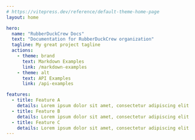 ```yaml
---
# https://vitepress.dev/reference/default-theme-home-page
layout: home

hero:
  name: "RubberDuckCrew Docs"
  text: "Documentation for RubberDuckCrew organization"
  tagline: My great project tagline
  actions:
    - theme: brand
      text: Markdown Examples
      link: /markdown-examples
    - theme: alt
      text: API Examples
      link: /api-examples

features:
  - title: Feature A
    details: Lorem ipsum dolor sit amet, consectetur adipiscing elit
  - title: Feature B
    details: Lorem ipsum dolor sit amet, consectetur adipiscing elit
  - title: Feature C
    details: Lorem ipsum dolor sit amet, consectetur adipiscing elit
---
```


